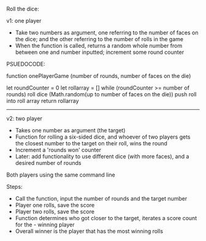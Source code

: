 Roll the dice:

v1: one player
- Take two numbers as argument, one referring to the number of faces on the dice; and the other referring to the number of rolls in the game
- When the function is called, returns a random whole number from between one and number inputted; increment some round counter

PSUEDOCODE:

function onePlayerGame (number of rounds, number of faces on the die)

let roundCounter = 0
let rollarray = []
while (roundCounter >= number of rounds)
    roll dice (Math.random(up to number of faces on the die))
    push roll into roll array
return rollarray

---------------------------------------



v2: two player
- Takes one number as argument (the target)
- Function for rolling a six-sided dice, and whoever of two players gets the closest number to the target on their roll, wins the round
- Increment a 'rounds won' counter
- Later: add functionality to use different dice (with more faces), and a desired number of rounds

Both players using the same command line

Steps:
- Call the function, input the number of rounds and the target number
- Player one rolls, save the score
- Player two rolls, save the score
- Function determines who got closer to the target, iterates a score count for the - winning player
- Overall winner is the player that has the most winning rolls